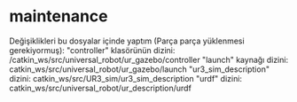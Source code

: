 # maintenance
Değişiklikleri bu dosyalar içinde yaptım (Parça parça yüklenmesi gerekiyormuş):
"controller" klasörünün dizini: /catkin_ws/src/universal_robot/ur_gazebo/controller
"launch" kaynağı dizini: catkin_ws/src/universal_robot/ur_gazebo/launch
"ur3_sim_description" dizini: catkin_ws/src/UR3_sim/ur3_sim_description
"urdf" dizini: catkin_ws/src/universal_robot/ur_description/urdf
